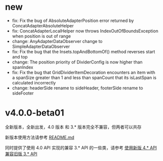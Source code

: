 # new
* fix: Fix the bug of AbsoluteAdapterPosition error returned by ConcatAdapterAbsoluteHelper 
* fix: ConcatAdapterLocalHelper now throws IndexOutOfBoundsException when position is out of range
* change: AnyAdapterDataObserver change to SimpleAdapterDataObserver
* fix: Fix the bug that the Insets.topAndBottomOf() method reverses start and top
* change: The position priority of DividerConfig is now higher than spanIndex
* fix: Fix the bug that GridDividerItemDecoration encounters an item with a spanSize greater than 1 and less than spanCount that its isLastSpan is calculated incorrectly
* change: headerSide rename to sideHeader, footerSide rename to sideFooter


# v4.0.0-beta01

全新版本，全新出发，4.0 版本 和 3.\* 版本完全不兼容，但两者可以共存

新版本使用方法请参考 [README.md](README.md)

同时提供了使用 4.0 API 实现的兼容 3.\* API 的一些类，请参考 [使用新版 4.* API 兼容旧版 3.* API](docs/wiki/old_api_compat.md)